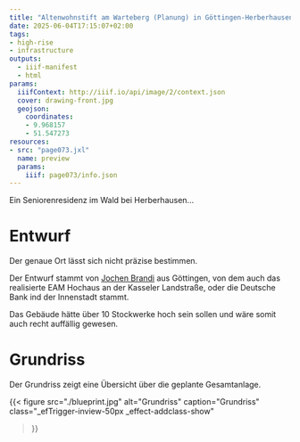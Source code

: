 ```yaml
---
title: "Altenwohnstift am Warteberg (Planung) in Göttingen-Herberhausen"
date: 2025-06-04T17:15:07+02:00
tags:
- high-rise
- infrastructure
outputs:
  - iiif-manifest
  - html
params:
  iiifContext: http://iiif.io/api/image/2/context.json
  cover: drawing-front.jpg
  geojson:
    coordinates:
    - 9.968157
    - 51.547273
resources:
- src: "page073.jxl"
  name: preview
  params:
    iiif: page073/info.json
---
```

Ein Seniorenresidenz im Wald bei Herberhausen...
<!--more-->

# Entwurf

Der genaue Ort lässt sich nicht präzise bestimmen.

Der Entwurf stammt von [Jochen Brandi](https://de.wikipedia.org/wiki/Jochen_Brandi) aus Göttingen, von dem auch das realisierte EAM Hochaus an der Kasseler Landstraße, oder die Deutsche Bank ind der Innenstadt stammt.

Das Gebäude hätte über 10 Stockwerke hoch sein sollen und wäre somit auch recht auffällig gewesen.


# Grundriss
Der Grundriss zeigt eine Übersicht über die geplante Gesamtanlage.

{{< figure
  src="./blueprint.jpg"
  alt="Grundriss"
  caption="Grundriss"
  class="_efTrigger-inview-50px _effect-addclass-show"
>}}
